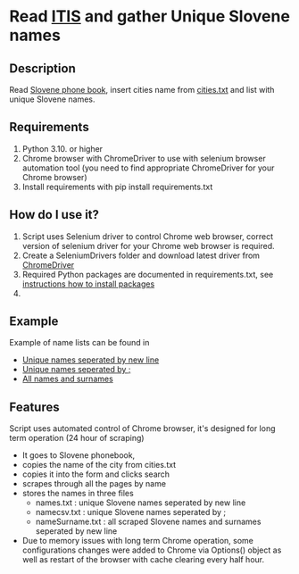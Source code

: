 # Read [ITIS](https://www.itis.si/) and gather Unique Slovene names

## Description

Read [Slovene phone book](https://www.itis.si/), insert cities name from [cities.txt](https://github.com/Baselj/UniqueSloveneNamesWebCrawler/blob/main/cities.txt) and list with unique Slovene names.

## Requirements

1. Python 3.10. or higher
2. Chrome browser with ChromeDriver to use with selenium browser automation tool (you need to find appropriate ChromeDriver for your Chrome browser)
3. Install requirements with pip install requirements.txt 

## How do I use it?

1. Script uses Selenium driver to control Chrome web browser, correct version of selenium driver for your Chrome web browser is required. 
2. Create a SeleniumDrivers folder and download latest driver from [ChromeDriver](https://chromedriver.chromium.org/downloads)
3. Required Python packages are documented in requirements.txt, see [instructions how to install packages](https://learn.microsoft.com/en-us/visualstudio/python/managing-required-packages-with-requirements-txt?view=vs-2022)
4. 

## Example

Example of name lists can be found in 
 - [Unique names seperated by new line](https://github.com/Baselj/UniqueSloveneNamesWebCrawler/blob/main/name.txt)
 - [Unique names seperated by ;](https://github.com/Baselj/UniqueSloveneNamesWebCrawler/blob/main/namecsv.txt)
 - [All names and surnames](https://github.com/Baselj/UniqueSloveneNamesWebCrawler/blob/main/nameSurname.txt)

## Features

Script uses automated control of Chrome browser, it's designed for long term operation (24 hour of scraping)
 - It goes to Slovene phonebook,
 - copies the name of the city from cities.txt
 - copies it into the form and clicks search
 - scrapes through all the pages by name
 - stores the names in three files
    - names.txt : unique Slovene names seperated by new line
    - namecsv.txt : unique Slovene names seperated by ;
    - nameSurname.txt : all scraped Slovene names and surnames seperated by new line
 - Due to memory issues with long term Chrome operation, some configurations changes were added to Chrome via Options() object as well as restart of the browser with cache clearing every half hour.
